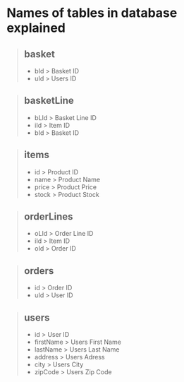 # Names of tables in database explained

> ## basket
> - bId > Basket ID
> - uId > Users ID

> ## basketLine
> - bLId > Basket Line ID
> - iId > Item ID
> - bId > Basket ID

> ## items
> - id > Product ID
> - name > Product Name
> - price > Product Price
> - stock > Product Stock

> ## orderLines
> - oLId > Order Line ID
> - iId > Item ID
> - oId > Order ID

> ## orders
> - id > Order ID
> - uId > User ID

> ## users
> - id > User ID
> - firstName > Users First Name
> - lastName > Users Last Name
> - address > Users Adress
> - city > Users City
> - zipCode > Users Zip Code